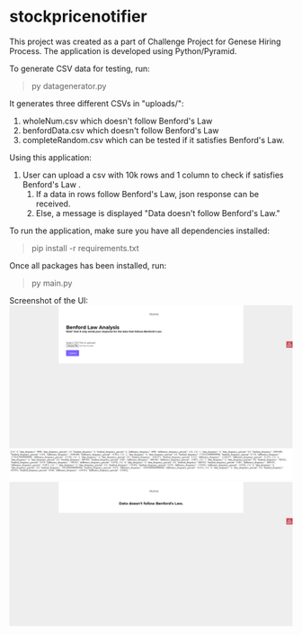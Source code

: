 # stockpricenotifier
This project was created as a part of Challenge Project for Genese Hiring Process. The application is developed using Python/Pyramid. 

To generate CSV data for testing, run:
> py datagenerator.py

It generates three different CSVs in "uploads/":
1. wholeNum.csv which doesn't follow Benford's Law
2. benfordData.csv which doesn't follow Benford's Law
3. completeRandom.csv which can be tested if it satisfies Benford's Law.

Using this application:
1. User can upload a csv with 10k rows and 1 column to check if satisfies Benford's Law .
    1. If a data in rows follow Benford's Law, json response can be received.
    2. Else, a message is displayed "Data doesn't follow Benford's Law."

To run the application, make sure you have all dependencies installed:
> pip install -r requirements.txt

Once all packages has been installed, run:
> py main.py

Screenshot of the UI:
![Alt Text](img/home.PNG)
![Alt Text](img/json.PNG)
![Alt Text](img/fail.PNG)